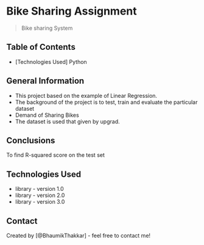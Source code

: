 # Bike Sharing Assignment
> Bike sharing System


## Table of Contents
* [Technologies Used] Python

<!-- You can include any other section that is pertinent to your problem -->

## General Information
- This project based on the example of Linear Regression.
- The background of the project is to test, train and evaluate the particular dataset
- Demand of Sharing Bikes
- The dataset is used that given by upgrad.

<!-- You don't have to answer all the questions - just the ones relevant to your project. -->

## Conclusions

To find R-squared score on the test set

<!-- You don't have to answer all the questions - just the ones relevant to your project. -->


## Technologies Used
- library - version 1.0
- library - version 2.0
- library - version 3.0

<!-- As the libraries versions keep on changing, it is recommended to mention the version of library used in this project -->


## Contact
Created by [@BhaumikThakkar] - feel free to contact me!


<!-- Optional -->
<!-- ## License -->
<!-- This project is open source and available under the [... License](). -->

<!-- You don't have to include all sections - just the one's relevant to your project -->
